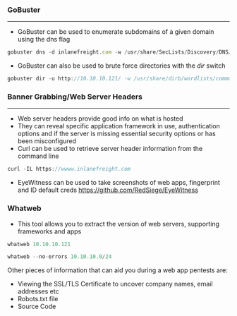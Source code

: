 ### GoBuster
----------------
- GoBuster can be used to enumerate subdomains of a given domain using the dns flag
```JavaScript
gobuster dns -d inlanefreight.com -w /usr/share/SecLists/Discovery/DNS/namelist.txt
```

- GoBuster can also be used to brute force directories with the *dir* switch
```JavaScript
gobuster dir -u http://10.10.10.121/ -w /usr/share/dirb/wordlists/common.txt
```


### Banner Grabbing/Web Server Headers
---------------------
- Web server headers provide good info on what is hosted
- They can reveal specific application framework in use, authentication options and if the server is missing essential security options or has been misconfigured
- Curl can be used to retrieve server header information from the command line
```JavaScript
curl -IL https://wwww.inlanefreight.com
```

- EyeWitness can be used to take screenshots of web apps, fingerprint and ID default creds
https://github.com/RedSiege/EyeWitness

### Whatweb
- This tool allows you to extract the version of web servers, supporting frameworks and apps
```JavaScript
whatweb 10.10.10.121
```

```JavaScript
whatweb --no-errors 10.10.10.0/24
```

Other pieces of information that can aid you during a web app pentests are:
- Viewing the SSL/TLS Certificate to uncover company names, email addresses etc
- Robots.txt file
- Source Code